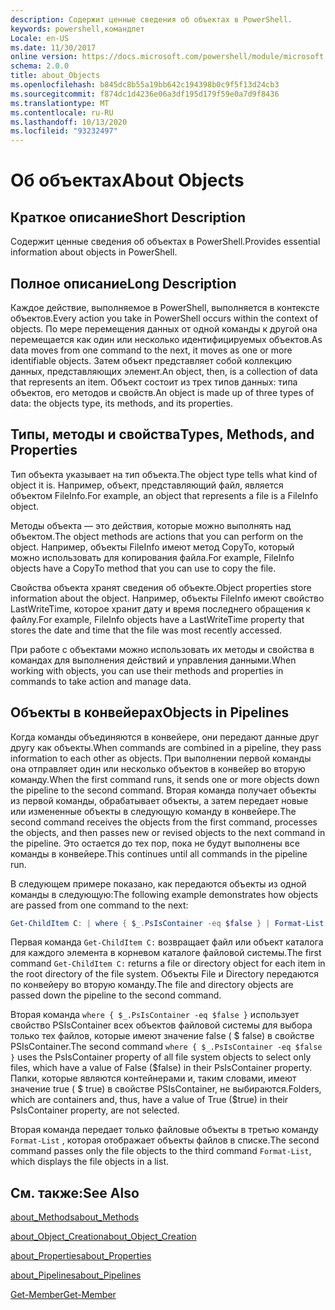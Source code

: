 ```yaml
---
description: Содержит ценные сведения об объектах в PowerShell.
keywords: powershell,командлет
Locale: en-US
ms.date: 11/30/2017
online version: https://docs.microsoft.com/powershell/module/microsoft.powershell.core/about/about_objects?view=powershell-7&WT.mc_id=ps-gethelp
schema: 2.0.0
title: about_Objects
ms.openlocfilehash: b845dc8b55a19bb642c194398b0c9f5f13d24cb3
ms.sourcegitcommit: f874dc1d4236e06a3df195d179f59e0a7d9f8436
ms.translationtype: MT
ms.contentlocale: ru-RU
ms.lasthandoff: 10/13/2020
ms.locfileid: "93232497"
---
```

# <a name="about-objects"></a><span data-ttu-id="2e218-104">Об объектах</span><span class="sxs-lookup"><span data-stu-id="2e218-104">About Objects</span></span>

## <a name="short-description"></a><span data-ttu-id="2e218-105">Краткое описание</span><span class="sxs-lookup"><span data-stu-id="2e218-105">Short Description</span></span>
<span data-ttu-id="2e218-106">Содержит ценные сведения об объектах в PowerShell.</span><span class="sxs-lookup"><span data-stu-id="2e218-106">Provides essential information about objects in PowerShell.</span></span>

## <a name="long-description"></a><span data-ttu-id="2e218-107">Полное описание</span><span class="sxs-lookup"><span data-stu-id="2e218-107">Long Description</span></span>

<span data-ttu-id="2e218-108">Каждое действие, выполняемое в PowerShell, выполняется в контексте объектов.</span><span class="sxs-lookup"><span data-stu-id="2e218-108">Every action you take in PowerShell occurs within the context of objects.</span></span> <span data-ttu-id="2e218-109">По мере перемещения данных от одной команды к другой она перемещается как один или несколько идентифицируемых объектов.</span><span class="sxs-lookup"><span data-stu-id="2e218-109">As data moves from one command to the next, it moves as one or more identifiable objects.</span></span> <span data-ttu-id="2e218-110">Затем объект представляет собой коллекцию данных, представляющих элемент.</span><span class="sxs-lookup"><span data-stu-id="2e218-110">An object, then, is a collection of data that represents an item.</span></span> <span data-ttu-id="2e218-111">Объект состоит из трех типов данных: типа объектов, его методов и свойств.</span><span class="sxs-lookup"><span data-stu-id="2e218-111">An object is made up of three types of data: the objects type, its methods, and its properties.</span></span>

## <a name="types-methods-and-properties"></a><span data-ttu-id="2e218-112">Типы, методы и свойства</span><span class="sxs-lookup"><span data-stu-id="2e218-112">Types, Methods, and Properties</span></span>

<span data-ttu-id="2e218-113">Тип объекта указывает на тип объекта.</span><span class="sxs-lookup"><span data-stu-id="2e218-113">The object type tells what kind of object it is.</span></span> <span data-ttu-id="2e218-114">Например, объект, представляющий файл, является объектом FileInfo.</span><span class="sxs-lookup"><span data-stu-id="2e218-114">For example, an object that represents a file is a FileInfo object.</span></span>

<span data-ttu-id="2e218-115">Методы объекта — это действия, которые можно выполнять над объектом.</span><span class="sxs-lookup"><span data-stu-id="2e218-115">The object methods are actions that you can perform on the object.</span></span>
<span data-ttu-id="2e218-116">Например, объекты FileInfo имеют метод CopyTo, который можно использовать для копирования файла.</span><span class="sxs-lookup"><span data-stu-id="2e218-116">For example, FileInfo objects have a CopyTo method that you can use to copy the file.</span></span>

<span data-ttu-id="2e218-117">Свойства объекта хранят сведения об объекте.</span><span class="sxs-lookup"><span data-stu-id="2e218-117">Object properties store information about the object.</span></span> <span data-ttu-id="2e218-118">Например, объекты FileInfo имеют свойство LastWriteTime, которое хранит дату и время последнего обращения к файлу.</span><span class="sxs-lookup"><span data-stu-id="2e218-118">For example, FileInfo objects have a LastWriteTime property that stores the date and time that the file was most recently accessed.</span></span>

<span data-ttu-id="2e218-119">При работе с объектами можно использовать их методы и свойства в командах для выполнения действий и управления данными.</span><span class="sxs-lookup"><span data-stu-id="2e218-119">When working with objects, you can use their methods and properties in commands to take action and manage data.</span></span>

## <a name="objects-in-pipelines"></a><span data-ttu-id="2e218-120">Объекты в конвейерах</span><span class="sxs-lookup"><span data-stu-id="2e218-120">Objects in Pipelines</span></span>

<span data-ttu-id="2e218-121">Когда команды объединяются в конвейере, они передают данные друг другу как объекты.</span><span class="sxs-lookup"><span data-stu-id="2e218-121">When commands are combined in a pipeline, they pass information to each other as objects.</span></span> <span data-ttu-id="2e218-122">При выполнении первой команды она отправляет один или несколько объектов в конвейер во вторую команду.</span><span class="sxs-lookup"><span data-stu-id="2e218-122">When the first command runs, it sends one or more objects down the pipeline to the second command.</span></span> <span data-ttu-id="2e218-123">Вторая команда получает объекты из первой команды, обрабатывает объекты, а затем передает новые или измененные объекты в следующую команду в конвейере.</span><span class="sxs-lookup"><span data-stu-id="2e218-123">The second command receives the objects from the first command, processes the objects, and then passes new or revised objects to the next command in the pipeline.</span></span>
<span data-ttu-id="2e218-124">Это остается до тех пор, пока не будут выполнены все команды в конвейере.</span><span class="sxs-lookup"><span data-stu-id="2e218-124">This continues until all commands in the pipeline run.</span></span>

<span data-ttu-id="2e218-125">В следующем примере показано, как передаются объекты из одной команды в следующую:</span><span class="sxs-lookup"><span data-stu-id="2e218-125">The following example demonstrates how objects are passed from one command to the next:</span></span>

```powershell
Get-ChildItem C: | where { $_.PsIsContainer -eq $false } | Format-List
```

<span data-ttu-id="2e218-126">Первая команда `Get-ChildItem C:` возвращает файл или объект каталога для каждого элемента в корневом каталоге файловой системы.</span><span class="sxs-lookup"><span data-stu-id="2e218-126">The first command `Get-ChildItem C:` returns a file or directory object for each item in the root directory of the file system.</span></span> <span data-ttu-id="2e218-127">Объекты File и Directory передаются по конвейеру во вторую команду.</span><span class="sxs-lookup"><span data-stu-id="2e218-127">The file and directory objects are passed down the pipeline to the second command.</span></span>

<span data-ttu-id="2e218-128">Вторая команда `where { $_.PsIsContainer -eq $false }` использует свойство PSIsContainer всех объектов файловой системы для выбора только тех файлов, которые имеют значение false ( \$ false) в свойстве PSIsContainer.</span><span class="sxs-lookup"><span data-stu-id="2e218-128">The second command `where { $_.PsIsContainer -eq $false }` uses the PsIsContainer property of all file system objects to select only files, which have a value of False (\$false) in their PsIsContainer property.</span></span> <span data-ttu-id="2e218-129">Папки, которые являются контейнерами и, таким словами, имеют значение true ( \$ true) в свойстве PSIsContainer, не выбираются.</span><span class="sxs-lookup"><span data-stu-id="2e218-129">Folders, which are containers and, thus, have a value of True (\$true) in their PsIsContainer property, are not selected.</span></span>

<span data-ttu-id="2e218-130">Вторая команда передает только файловые объекты в третью команду `Format-List` , которая отображает объекты файлов в списке.</span><span class="sxs-lookup"><span data-stu-id="2e218-130">The second command passes only the file objects to the third command `Format-List`, which displays the file objects in a list.</span></span>

## <a name="see-also"></a><span data-ttu-id="2e218-131">См. также:</span><span class="sxs-lookup"><span data-stu-id="2e218-131">See Also</span></span>

[<span data-ttu-id="2e218-132">about_Methods</span><span class="sxs-lookup"><span data-stu-id="2e218-132">about_Methods</span></span>](about_Methods.md)

[<span data-ttu-id="2e218-133">about_Object_Creation</span><span class="sxs-lookup"><span data-stu-id="2e218-133">about_Object_Creation</span></span>](about_Object_Creation.md)

[<span data-ttu-id="2e218-134">about_Properties</span><span class="sxs-lookup"><span data-stu-id="2e218-134">about_Properties</span></span>](about_Properties.md)

[<span data-ttu-id="2e218-135">about_Pipelines</span><span class="sxs-lookup"><span data-stu-id="2e218-135">about_Pipelines</span></span>](about_Pipelines.md)

[<span data-ttu-id="2e218-136">Get-Member</span><span class="sxs-lookup"><span data-stu-id="2e218-136">Get-Member</span></span>](xref:Microsoft.PowerShell.Utility.Get-Member)
